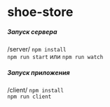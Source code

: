 # shoe-store

##### Запуск сервера

/server/ `npm install`  
`npm run start` или `npm run watch`

##### Запуск приложения

/client/ `npm install`  
`npm run client`
